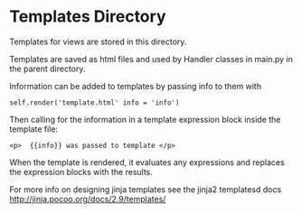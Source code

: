# Templates Directory #

Templates for views are stored in this directory.

Templates are saved as html files and used
by Handler classes in main.py in the parent directory.

Information can be added to templates by passing info to them with

`self.render('template.html' info = 'info')`

Then calling for the information in a template expression
block inside the template file:

`<p>  {{info}} was passed to template </p>`

When the template is rendered, it evaluates any expressions
and replaces the expression blocks with the results.

For more info on designing jinja templates see the jinja2 templatesd docs
http://jinja.pocoo.org/docs/2.9/templates/
